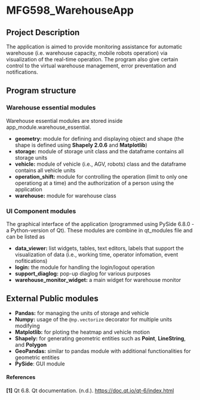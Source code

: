 # MFG598_WarehouseApp
## Project Description
The application is aimed to provide monitoring assistance for automatic warehouse (i.e. warehouse capacity, mobile robots operation) via visualization of the real-time operation.
The program also give certain control to the virtual warehouse management, error preventation and notifications.
## Program structure
### Warehouse essential modules
Warehouse essential modules are stored inside app_module.warehouse_essential.
- __geometry:__ module for defining and displaying object and shape (the shape is defined using **Shapely 2.0.6** and **Matplotlib**)
- __storage:__ module of storage unit class and the dataframe contains all storage units
- __vehicle:__ module of vehicle (i.e., AGV, robots) class and the dataframe contains all vehicle units
- __operation_shift:__ module for controlling the operation (limit to only one operationg at a time) and the authorization of a person using the application
- __warehouse:__ module for warehouse class
### UI Component modules
The graphical interface of the application (programmed using PySide 6.8.0 - a Python-version of Qt). These modules are combine in qt_modules file and can be listed as
- __data_viewer:__ list widgets, tables, text editors, labels that support the visualization of data (i.e., working time, operator infomation, event nofitications)
- __login:__ the module for handling the login/logout operation
- __support_diaglog:__ pop-up diaglog for various purposes
- __warehouse_monitor_widget:__ a main widget for warehouse monitor
## External Public modules
- __Pandas:__ for managing the units of storage and vehicle
- __Numpy:__ usage of the `@np.vectorize` decorator for multiple units modifying
- __Matplotlib:__ for ploting the heatmap and vehicle motion
- __Shapely:__ for generating geometric entities such as **Point**, **LineString**, and **Polygon**
- __GeoPandas:__ similar to pandas module with additional functionalities for geometric entities
- __PySide__: GUI module
#### References
__[1]__ Qt 6.8. Qt documentation. (n.d.). https://doc.qt.io/qt-6/index.html 
